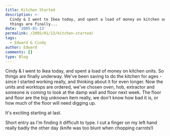```yaml
---
title: Kitchen Started
description: >-
  Cindy & I went to Ikea today, and spent a load of money on kitchen units. So
  things are finally...
date: '2005-01-13'
permalink: /2005/01/13/kitchen-started/
tags:
  - Edward & Cindy
author: Edward
comments: []
type: Blog
---
```


Cindy & I went to Ikea today, and spent a load of money on kitchen
units. So things are finally underway. We\'ve been saving to do the
kitchen for ages - since I started working really, and thinking about it
for even longer. Now the units and worktops are ordered, we\'ve chosen
oven, hob, extractor and someone is coming to look at the damp wall and
floor next week. The floor and floor are the big unknown item really, we
don\'t know how bad it is, or how much of the floor will need digging
up.

It\'s exciting starting at last.

Short entry as I\'m finding it difficult to type. I cut a finger on my
left hand really badly the other day (knife was too blunt when chopping
carrots!)

